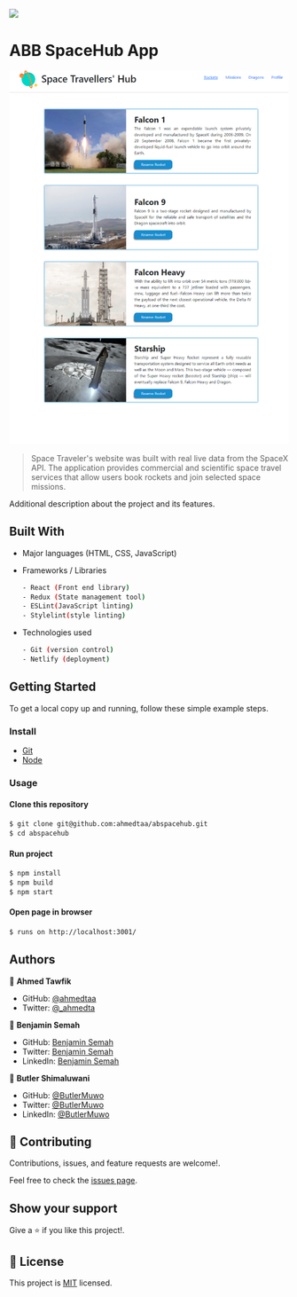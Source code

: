 ![](https://img.shields.io/badge/SpaceTraveler-violet)

# ABB SpaceHub App

![screenshot](https://github.com/ahmedtaa/abspacehub/blob/dev/appScreenshot1.png)

>  Space Traveler's website was built with real live data from the SpaceX API. The application provides commercial and scientific space travel services that allow users book rockets and join selected space missions.

<!-- ## Live Demo
[Link to Live Demo]() -->


Additional description about the project and its features.

## Built With

- Major languages (HTML, CSS, JavaScript)

- Frameworks / Libraries
  ```bash
  - React (Front end library)
  - Redux (State management tool)
  - ESLint(JavaScript linting)
  - Stylelint(style linting)
  ```

- Technologies used 
  
  ``` bash
  - Git (version control)
  - Netlify (deployment)
  ```


## Getting Started

To get a local copy up and running, follow these simple example steps.

### Install
  -  [Git](https://git-scm.com/downloads)
  -  [Node](https://nodejs.org/en/download/)

### Usage
#### Clone this repository

```bash
$ git clone git@github.com:ahmedtaa/abspacehub.git
$ cd abspacehub
```
#### Run project

```bash
$ npm install
$ npm build
$ npm start
```

#### Open page in browser
```bash
$ runs on http://localhost:3001/
```

## Authors

👤 **Ahmed Tawfik**

- GitHub: [@ahmedtaa](https://github.com/ahmedta)
- Twitter: [@\_ahmedta](https://twitter.com/_ahmedta)

👤 **Benjamin Semah**

- GitHub: [Benjamin Semah](https://github.com/BenjaminSemah)
- Twitter: [Benjamin Semah](https://twitter.com/BenjaminSemah)
- LinkedIn: [Benjamin Semah](https://www.linkedin.com/in/benjaminsemah)

👤 **Butler Shimaluwani**

- GitHub: [@ButlerMuwo](https://github.com/butlermuwo)
- Twitter: [@ButlerMuwo](https://twitter.com/ButlerMuwo)
- LinkedIn: [@ButlerMuwo](https://www.linkedin.com/in/butler-shimaluwani-41a680159/)

## 🤝 Contributing

Contributions, issues, and feature requests are welcome!.

Feel free to check the [issues page](https://github.com/ahmedtaa/abspacehub/issues).

## Show your support

Give a ⭐️ if you like this project!.

## 📝 License

This project is [MIT](https://opensource.org/licenses/MIT) licensed.

